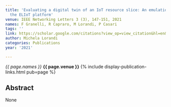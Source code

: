 ```yaml
---
title: 'Evaluating a digital twin of an IoT resource slice: An emulation study using
  the ELIoT platform'
venue: IEEE Networking Letters 3 (3), 147-151, 2021
names: F Granelli, R Capraro, M Lorandi, P Casari
tags: ''
link: https://scholar.google.com/citations?view_op=view_citation&hl=en&user=USpEfyQAAAAJ&citation_for_view=USpEfyQAAAAJ:d1gkVwhDpl0C
author: Michela Lorandi
categories: Publications
year: '2021'

---
```


*{{ page.names }}*
**{{ page.venue }}**
{% include display-publication-links.html pub=page %}
## Abstract

None